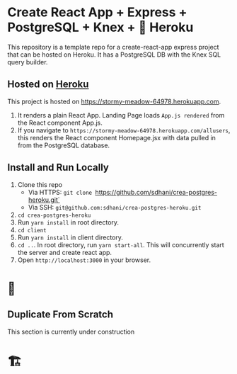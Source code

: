# Create React App + Express + PostgreSQL + Knex + :rocket: Heroku

This repository is a template repo for a create-react-app express project that can be hosted on Heroku. 
It has a PostgreSQL DB with the Knex SQL query builder.

## Hosted on [Heroku](https://stormy-meadow-64978.herokuapp.com)
This project is hosted on https://stormy-meadow-64978.herokuapp.com.

1. It renders a plain React App. Landing Page loads `App.js rendered` from the React component App.js.
2. If you navigate to `https://stormy-meadow-64978.herokuapp.com/allusers`, this renders the React component Homepage.jsx with data pulled in from the PostgreSQL database.

## Install and Run Locally
1. Clone this repo  
    - Via HTTPS:  `git clone `https://github.com/sdhani/crea-postgres-heroku.git`
    - Via SSH: `git@github.com:sdhani/crea-postgres-heroku.git`
2. `cd crea-postgres-heroku`
3. Run `yarn install` in root directory.
4. `cd client`
5. Run `yarn install` in client directory.
6. `cd ..`. In root directory, run `yarn start-all`. This will concurrently start the server and create react app.
7. Open `http://localhost:3000` in your browser.
# :tada:

## Duplicate From Scratch
This section is currently under construction 

# :building_construction:
